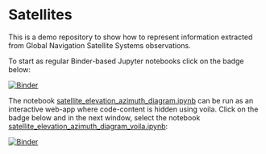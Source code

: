 # Satellites

This is a demo repository to show how to represent information extracted from Global Navigation Satellite Systems observations.

To start as regular Binder-based Jupyter notebooks click on the badge below:

[![Binder](https://mybinder.org/badge_logo.svg)](https://mybinder.org/v2/gh/guiwitz/Satellites/master)

The notebook [satellite_elevation_azimuth_diagram.ipynb](satellite_elevation_azimuth_diagram.ipynb) can be run as an interactive web-app where code-content is hidden using voila. Click on the badge below and in the next window, select the notebook [satellite_elevation_azimuth_diagram_voila.ipynb](satellite_elevation_azimuth_diagram_voila.ipynb):

[![Binder](https://mybinder.org/badge_logo.svg)](https://mybinder.org/v2/gh/guiwitz/Satellites/master?urlpath=voila)


